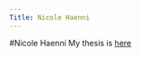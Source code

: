```yaml
---
Title: Nicole Haenni
---
```

#Nicole Haenni
My thesis is [here](/scgbib?query=Haen14b&display=abstract)
